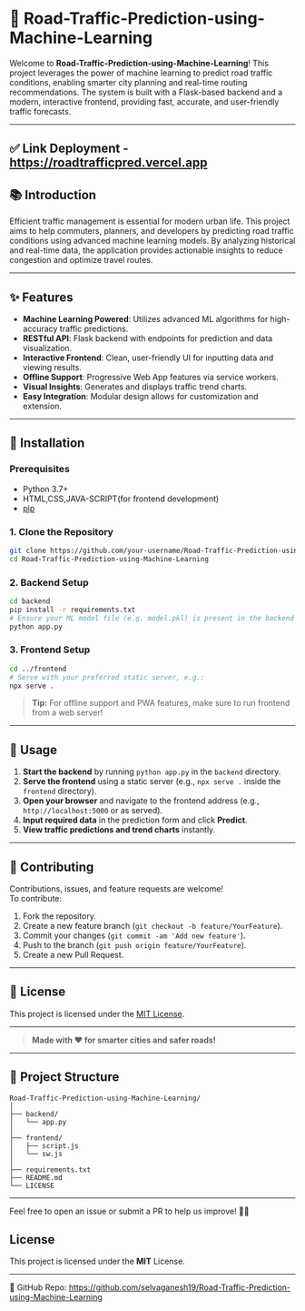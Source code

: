 # 🚦 Road-Traffic-Prediction-using-Machine-Learning

Welcome to **Road-Traffic-Prediction-using-Machine-Learning**! This project leverages the power of machine learning to predict road traffic conditions, enabling smarter city planning and real-time routing recommendations. The system is built with a Flask-based backend and a modern, interactive frontend, providing fast, accurate, and user-friendly traffic forecasts.

---
## ✅ Link Deployment - https://roadtrafficpred.vercel.app


## 📚 Introduction

Efficient traffic management is essential for modern urban life. This project aims to help commuters, planners, and developers by predicting road traffic conditions using advanced machine learning models. By analyzing historical and real-time data, the application provides actionable insights to reduce congestion and optimize travel routes.

---

## ✨ Features

- **Machine Learning Powered**: Utilizes advanced ML algorithms for high-accuracy traffic predictions.
- **RESTful API**: Flask backend with endpoints for prediction and data visualization.
- **Interactive Frontend**: Clean, user-friendly UI for inputting data and viewing results.
- **Offline Support**: Progressive Web App features via service workers.
- **Visual Insights**: Generates and displays traffic trend charts.
- **Easy Integration**: Modular design allows for customization and extension.

---

## 🚀 Installation

### Prerequisites

- Python 3.7+
- HTML,CSS,JAVA-SCRIPT(for frontend development)
- [pip](https://pip.pypa.io/en/stable/)

### 1. Clone the Repository

```bash
git clone https://github.com/your-username/Road-Traffic-Prediction-using-Machine-Learning.git
cd Road-Traffic-Prediction-using-Machine-Learning
```

### 2. Backend Setup

```bash
cd backend
pip install -r requirements.txt
# Ensure your ML model file (e.g. model.pkl) is present in the backend directory
python app.py
```

### 3. Frontend Setup

```bash
cd ../frontend
# Serve with your preferred static server, e.g.:
npx serve .
```

> **Tip:** For offline support and PWA features, make sure to run frontend from a web server!

---

## 📝 Usage

1. **Start the backend** by running `python app.py` in the `backend` directory.
2. **Serve the frontend** using a static server (e.g., `npx serve .` inside the `frontend` directory).
3. **Open your browser** and navigate to the frontend address (e.g., `http://localhost:5000` or as served).
4. **Input required data** in the prediction form and click **Predict**.
5. **View traffic predictions and trend charts** instantly.

---

## 🤝 Contributing

Contributions, issues, and feature requests are welcome!  
To contribute:

1. Fork the repository.
2. Create a new feature branch (`git checkout -b feature/YourFeature`).
3. Commit your changes (`git commit -am 'Add new feature'`).
4. Push to the branch (`git push origin feature/YourFeature`).
5. Create a new Pull Request.

---

## 📄 License

This project is licensed under the [MIT License](LICENSE).

---

> **Made with ❤️ for smarter cities and safer roads!**

---

## 📁 Project Structure

```
Road-Traffic-Prediction-using-Machine-Learning/
│
├── backend/
│   └── app.py
│
├── frontend/
│   ├── script.js
│   └── sw.js
│
├── requirements.txt
├── README.md
└── LICENSE
```

---

Feel free to open an issue or submit a PR to help us improve! 🚗💨

## License
This project is licensed under the **MIT** License.

---
🔗 GitHub Repo: https://github.com/selvaganesh19/Road-Traffic-Prediction-using-Machine-Learning
